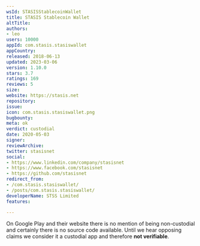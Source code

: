 ```yaml
---
wsId: STASISStablecoinWallet
title: STASIS Stablecoin Wallet
altTitle: 
authors:
- leo
users: 10000
appId: com.stasis.stasiswallet
appCountry: 
released: 2018-06-13
updated: 2023-03-06
version: 1.10.0
stars: 3.7
ratings: 169
reviews: 5
size: 
website: https://stasis.net
repository: 
issue: 
icon: com.stasis.stasiswallet.png
bugbounty: 
meta: ok
verdict: custodial
date: 2020-05-03
signer: 
reviewArchive: 
twitter: stasisnet
social:
- https://www.linkedin.com/company/stasisnet
- https://www.facebook.com/stasisnet
- https://github.com/stasisnet
redirect_from:
- /com.stasis.stasiswallet/
- /posts/com.stasis.stasiswallet/
developerName: STSS Limited
features: 

---
```


On Google Play and their website there is no mention of being non-custodial and
certainly there is no source code available. Until we hear opposing claims
we consider it a custodial app and therefore **not verifiable**.
